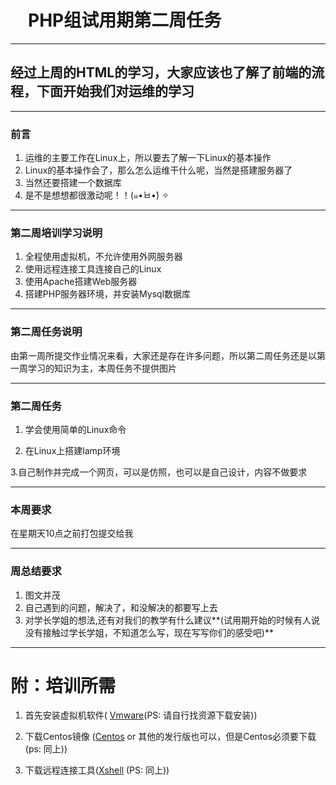 # 　PHP组试用期第二周任务

---

## 经过上周的HTML的学习，大家应该也了解了前端的流程，下面开始我们对运维的学习

---

### 前言

1. 运维的主要工作在Linux上，所以要去了解一下Linux的基本操作
2. Linux的基本操作会了，那么怎么运维干什么呢，当然是搭建服务器了
3. 当然还要搭建一个数据库
4. 是不是想想都很激动呢！！(๑•̀ㅂ•́) ✧

---

### 第二周培训学习说明

1. 全程使用虚拟机，不允许使用外网服务器
2. 使用远程连接工具连接自己的Linux
3. 使用Apache搭建Web服务器
4. 搭建PHP服务器环境，并安装Mysql数据库

---

### 第二周任务说明

由第一周所提交作业情况来看，大家还是存在许多问题，所以第二周任务还是以第一周学习的知识为主，本周任务不提供图片


---
### 第二周任务

1. 学会使用简单的Linux命令

2. 在Linux上搭建lamp环境

3.自己制作并完成一个网页，可以是仿照，也可以是自己设计，内容不做要求

---

### 本周要求

在星期天10点之前打包提交给我

---

### 周总结要求

1. 图文并茂
2. 自己遇到的问题，解决了，和没解决的都要写上去
3. 对学长学姐的想法,还有对我们的教学有什么建议**(试用期开始的时候有人说没有接触过学长学姐，不知道怎么写，现在写写你们的感受吧)**

---

# 附：培训所需

1. 首先安装虚拟机软件(  [Vmware](http://big1.wy119.com/vmwareworkstation_10_lite_chs.zip)(PS: 请自行找资源下载安装))

2. 下载Centos镜像 ([Centos](https://mirrors.tuna.tsinghua.edu.cn/centos/) or 其他的发行版也可以，但是Centos必须要下载 (ps: 同上))

3. 下载远程连接工具([Xshell](http://dx1.pc0359.cn/soft/x/xshell5ds.rar) (PS: 同上))

